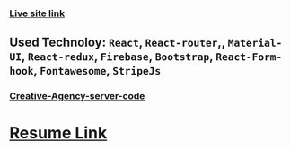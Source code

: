 ### [Live site link](https://fir-ba4c3.web.app/)

## Used Technoloy: `React`, `React-router`,, `Material-UI`,  `React-redux`, `Firebase`, `Bootstrap`, `React-Form-hook`, `Fontawesome`, `StripeJs`

### [Creative-Agency-server-code](https://github.com/HrridoyV2/Ema-John-server)

# [Resume Link](https://drive.google.com/file/d/1WbxGWa7vjGYUeyp7ex6QgOYhkk2iaBmV/view?usp=sharing)
